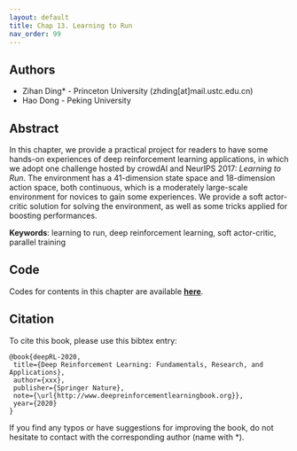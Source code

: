 ```yaml
---
layout: default
title: Chap 13. Learning to Run
nav_order: 99
---
```


## Authors

- Zihan Ding* - Princeton University (zhding[at]mail.ustc.edu.cn)
- Hao Dong - Peking University 

## Abstract

In this chapter, we provide a practical project for readers to have some hands-on experiences of deep reinforcement learning applications, in which we adopt one challenge hosted by crowdAI and NeurIPS 2017: *Learning to Run*. The environment has a 41-dimension state space and 18-dimension action space, both continuous, which is a moderately large-scale environment for novices to gain some experiences. We provide a soft actor-critic solution for solving the environment, as well as some tricks applied for boosting performances.

**Keywords**: learning to run, deep reinforcement learning, soft actor-critic, parallel training

## Code 

Codes for contents in this chapter are available [**here**](https://github.com/deep-reinforcement-learning-book/Chapter13-Learning-to-Run).

## Citation

To cite this book, please use this bibtex entry:

```
@book{deepRL-2020,
 title={Deep Reinforcement Learning: Fundamentals, Research, and Applications},
 author={xxx},
 publisher={Springer Nature},
 note={\url{http://www.deepreinforcementlearningbook.org}},
 year={2020}
}
```



If you find any typos or have suggestions for improving the book, do not hesitate to contact with the corresponding author (name with *).